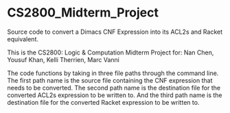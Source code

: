 # CS2800_Midterm_Project
Source code to convert a Dimacs CNF Expression into its ACL2s and Racket equivalent.

This is the CS2800: Logic & Computation Midterm Project for:
  Nan Chen, Yousuf Khan, Kelli Therrien, Marc Vanni

The code functions by taking in three file paths through the command line. The first path name is the source file containing the CNF expression that needs to be converted. The second path name is the destination file for the converted ACL2s expression to be written to. And the third path name is the destination file for the converted Racket expression to be written to.
